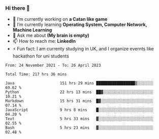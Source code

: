 ### Hi there 👋
- 🔭 I’m currently working on **a Catan like game**
- 🌱 I’m currently learning **Operating System, Computer Network, Machine Learning**
- 💬 Ask me about **(My brain is empty)**
- 📫 How to reach me: **LinkedIn**
- ⚡ Fun fact: I am currenty studying in UK, and I organize evernts like hackathon for uni students

<!--START_SECTION:waka-->

```text
From: 24 November 2021 - To: 26 April 2023

Total Time: 217 hrs 36 mins

Java                    151 hrs 29 mins █████████████████▒░░░░░░░   69.62 %
Python                  22 hrs 13 mins  ██▓░░░░░░░░░░░░░░░░░░░░░░   10.21 %
Markdown                15 hrs 31 mins  █▓░░░░░░░░░░░░░░░░░░░░░░░   07.14 %
JavaScript              9 hrs 8 mins    █░░░░░░░░░░░░░░░░░░░░░░░░   04.20 %
Text                    5 hrs 33 mins   ▓░░░░░░░░░░░░░░░░░░░░░░░░   02.55 %
Bash                    5 hrs 23 mins   ▓░░░░░░░░░░░░░░░░░░░░░░░░   02.48 %
```

<!--END_SECTION:waka-->
